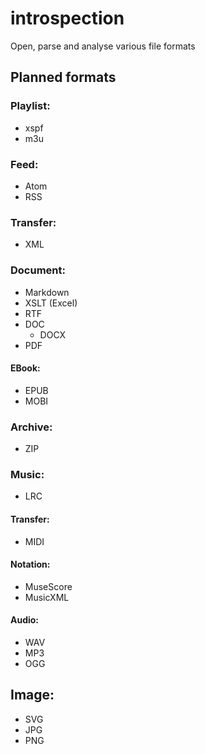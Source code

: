 # introspection
Open, parse and analyse various file formats

## Planned formats

### Playlist:
- xspf
- m3u

### Feed:
- Atom
- RSS

### Transfer:
- XML

### Document:
- Markdown
- XSLT (Excel)
- RTF
- DOC
	- DOCX
- PDF

#### EBook:
- EPUB
- MOBI

### Archive:
- ZIP

### Music:
- LRC

#### Transfer:
- MIDI

#### Notation:
- MuseScore
- MusicXML

#### Audio:
- WAV
- MP3
- OGG

## Image:
- SVG
- JPG
- PNG